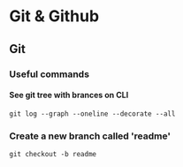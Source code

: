 # Git & Github 

## Git 

### Useful commands 

#### See git tree with brances on CLI 

```
git log --graph --oneline --decorate --all
```

### Create a new branch called 'readme'

```
git checkout -b readme
```